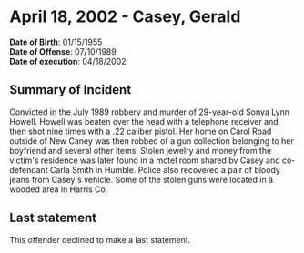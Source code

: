 # April 18, 2002 - Casey, Gerald

**Date of Birth**: 01/15/1955<br/>
**Date of Offense**: 07/10/1989<br/>
**Date of execution**: 04/18/2002<br/>

## Summary of Incident
Convicted in the July 1989 robbery and murder of 29-year-old Sonya Lynn Howell. Howell was beaten over the head with a telephone receiver and then shot nine times with a .22 caliber pistol. Her home on Carol Road outside of New Caney was then robbed of a gun collection belonging to her boyfriend and several other items. Stolen jewelry and money from the victim's residence was later found in a motel room shared bv Casey and co-defendant Carla Smith in Humble. Police also recovered a pair of bloody jeans from Casey's vehicle. Some of the stolen guns were located in a wooded area in Harris Co.

## Last statement
This offender declined to make a last statement.